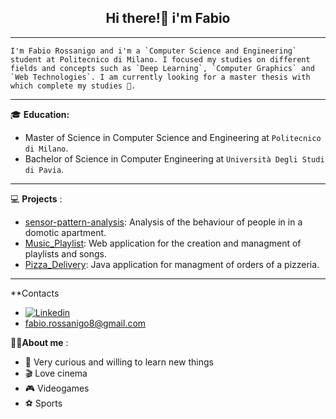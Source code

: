 <h2 align="center" style="font-weight:bold"> <b>Hi there!👋 i'm Fabio</b> </h2>
 
  ---
  
    I'm Fabio Rossanigo and i'm a `Computer Science and Engineering` student at Politecnico di Milano. I focused my studies on different fields and concepts such as `Deep Learning`, `Computer Graphics` and `Web Technologies`. I am currently looking for a master thesis with which complete my studies 🤞.
  
  ---
  
  :mortar_board: **Education:**
 - Master of Science in Computer Science and Engineering at `Politecnico di Milano`.
 - Bachelor of Science in Computer Engineering at `Università Degli Studi di Pavia`.

  ---
  
 💻 **Projects** :
 - [sensor-pattern-analysis](https://github.com/FeBD8/sensor-pattern-analysis): Analysis of the behaviour of people in in a domotic apartment.
 - [Music_Playlist](https://github.com/FeBD8/TIW-MusicPlaylist): Web application for the creation and managment of playlists and songs.
 - [Pizza_Delivery](https://github.com/FeBD8/Pizza-Delivery): Java application for managment of orders of a pizzeria.
 
  ---
 
 **Contacts
 - [![Linkedin](https://camo.githubusercontent.com/6dc9828248fb64760c234f5b24c275a4912e9bb546c281d0c8e67cecb3381669/68747470733a2f2f696d672e736869656c64732e696f2f62616467652f2d4c696e6b6564496e2d626c75653f7374796c653d666c6174266c6f676f3d4c696e6b6564696e266c6f676f436f6c6f723d7768697465)](https://www.linkedin.com/in/fabio-rossanigo-11b0a623a/)
 - fabio.rossanigo8@gmail.com
 
 🧍‍♂️**About me** :
 - 📘 Very curious and willing to learn new things
 - 🎬 Love cinema
 - 🎮 Videogames
 - ⚽ Sports
  
